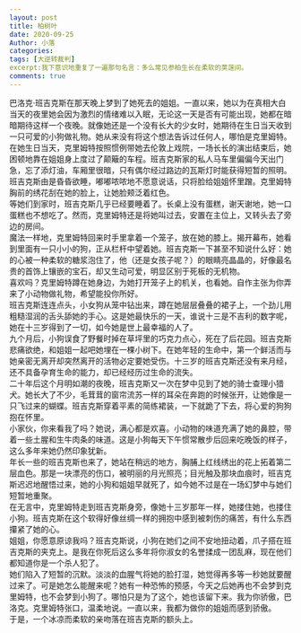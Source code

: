 ```yaml
---
layout: post
title: 柏树叶
date: 2020-09-25
Author: 小落
categories: 
tags: [大逆转裁判]
excerpt:我下意识地重复了一遍那句名言：多么常见参柏生长在柔软的荚蒾间。
comments: true
--- 
```



巴洛克·班吉克斯在那天晚上梦到了她死去的姐姐。一直以来，她以为在真相大白当天的夜里她会因为激烈的情绪难以入眠，无论这一天是否有可能出现，她都在暗暗期待这样一个夜晚。就像她还是一个没有长大的少女时，她期待在生日当天收到一只可爱的小狗做礼物。她从来没有将这个想法告诉过任何人，哪怕是克里姆特。<br>
在她生日当天，克里姆特按照惯例带她去伦敦上戏院，一场长长的演出结束后，她困顿地靠在姐姐身上度过了颠簸的车程。班吉克斯家的私人马车里偏偏今天出门急，忘了添灯油，车厢里很暗，只有偶尔经过路边的瓦斯灯时能获得短暂的照明。班吉克斯由是昏昏欲睡，嘟嘟哝哝地不愿意说话，只将脸给姐姐怀里蹭。克里姆特胸前的绣花刮在她的脸上，让她脸颊泛着红色。<br>
等她们到家时，班吉克斯几乎已经要睡着了。长桌上没有蛋糕，谢天谢地，她一口蛋糕也不想吃了。然而，克里姆特还是将她叫过去，安置在主位上，又转头去了旁边的房间。<br>
魔法一样地，克里姆特回来时手里拿着一个笼子，放在她的膝上。揭开幕布，她看到里面有一只小小的狗，正从栏杆中望着她。班吉克斯一下甚至不知说什么好：她的心被一种柔软的糖浆泡住了，他（还是女孩子呢？）的眼睛亮晶晶的，好像最名贵的首饰上镶嵌的宝石，却又生动可爱，明显区别于死板的无机物。<br>
喜欢吗？克里姆特蹲在她身边，为她打开笼子上的机关，也看她。自作主张为你弄来了小动物做礼物，希望能投你所好。<br>
班吉克斯连连点头，小女狗从笼中钻出来，蹲在她层层叠叠的裙子上，一个劲儿用粗糙湿润的舌头舔她的手心。这是她最快乐的一天，谁说十三是不吉利的数字呢，她在十三岁得到了一切，如今她是世上最幸福的人了。<br>
九个月后，小狗误食了野餐时掉在草坪里的巧克力点心，死在了后花园。班吉克斯悲痛欲绝，和姐姐一起吧她埋在一棵小树下。在她年轻的生命中，第一个鲜活而与她亲密无离开却突然离开的活物必定要她受伤。十三岁的班吉克斯还没有来月经，还不具备孕育生命的能力，却已经经历过生命的流失。<br>
二十年后这个月明如潮的夜晚，班吉克斯又一次在梦中见到了她的骑士查理小猎犬。她长大了不少，毛茸茸的窗帘流苏一样的耳朵在奔跑的时候张开，让她像是一只飞过来的蝴蝶。班吉克斯穿着平素的简练裙装，一下就跪了下去，将心爱的狗狗抱在怀里。<br>
小家伙，你来看我了吗？她说，满心都是欢喜。小动物的味道充满了她的鼻腔，带着一些土腥和生牛肉条的味道。这是小狗每天下午惯常散步后回来吃晚饭的样子，这么多年来她仍然印象犹新。<br>
年长一些的班吉克斯也来了，她站在稍远的地方，胸脯上红线绣出的花上拓着第二层血色。那是一块漂亮的伤口，被明丽的月光照亮；目光触及那块血痕时，班吉克斯迟迟地醒悟过来，她的小狗和姐姐早就死了，如今她不过是在一场幻梦中与她们短暂地重聚。<br>
在无言中，克里姆特走到班吉克斯身旁，像她十三岁那年一样，她搂住她，也搂住小狗。班吉克斯在这个软得好像丝绸一样的拥抱中感到被刺伤的痛苦，有什么东西攥紧了她的心。<br>
姐姐，你愿意原谅我吗？班吉克斯说，小狗在她们之间不安地扭动着，爪子搭在班吉克斯的夹克上。是我在你死后这么多年将你淑女的名誉揉成一团乱麻，现在他们都知道你是一个杀人犯了。<br>
她们陷入了短暂的沉默。淡淡的血腥气将她的脸打湿，她觉得再多等一秒她就要醒过来了。可是她怎么能醒来呢？她有一种恐怖的预感，今天之后她再也不会梦到克里姆特，也不会梦到小狗了。哪怕只是为了这个，她也该留下来。我为你骄傲，巴洛克。克里姆特张口，温柔地说。一直以来，我都为做你的姐姐而感到骄傲。<br>
于是，一个冰凉而柔软的亲吻落在班吉克斯的额头上。
